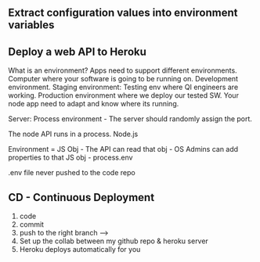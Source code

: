 ## Extract configuration values into environment variables

## Deploy a web API to Heroku

What is an environment? Apps need to support different environments. Computer where your software is going to be running on. Development environment. Staging environment: Testing env where QI engineers are working. Production environment where we deploy our tested SW. Your node app need to adapt and know where its running. 

Server: Process environment - The server should randomly assign the port. 

The node API runs in a process. Node.js

Environment = JS Obj - The API can read that obj - OS Admins can add properties to that JS obj - process.env

.env file never pushed to the code repo


## CD - Continuous Deployment

1. code
2. commit
3. push to the right branch --> 
4. Set up the collab between my github repo & heroku server
5. Heroku deploys automatically for you



